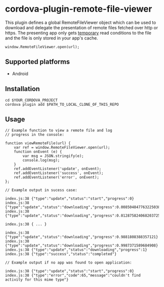 # cordova-plugin-remote-file-viewer

This plugin defines a global RemoteFileViewer object which can be used to download and delegate the presentation of remote files fetched over http or https. The presenting app only gets [temporary](https://developer.android.com/reference/android/support/v4/content/FileProvider.html) read conditions to the file and the file is only stored in your
app's cache.

    window.RemoteFileViewer.open(url);

## Supported platforms
- Android

## Installation

    cd $YOUR_CORDOVA_PROJECT
    cordova plugin add $PATH_TO_LOCAL_CLONE_OF_THIS_REPO

## Usage


    // Example function to view a remote file and log
    // progress in the console:
    
    function viewRemoteFile(url) {
        var ref = window.RemoteFileViewer.open(url);
        function onEvent (e) {
            var msg = JSON.stringify(e);
            console.log(msg);
        }
        ref.addEventListener('update', onEvent);
        ref.addEventListener('success', onEvent);
        ref.addEventListener('error', onEvent);
    };

    // Example output in sucess case:

    index.js:38 {"type":"update","status":"start","progress":0}
    index.js:38 {"type":"update","status":"downloading","progress":0.008504847763225038}
    index.js:38 {"type":"update","status":"downloading","progress":0.012875824068203725}

    index.js:38 { ... }

    index.js:38 {"type":"update","status":"downloading","progress":0.9881808388357121}
    index.js:38 {"type":"update","status":"downloading","progress":0.9987371589684908}
    index.js:38 {"type":"update","status":"downloading","progress":1}
    index.js:38 {"type":"success","status":"completed"}

    // Example output if no app was found to open application:
    
    index.js:38 {"type":"update","status":"start","progress":0}
    index.js:38 {"type":"error","code":65,"message":"couldn't find activity for this mime type"}


